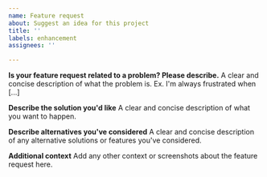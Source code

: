 ```yaml
---
name: Feature request
about: Suggest an idea for this project
title: ''
labels: enhancement
assignees: ''

---
```


<!--

Please note that this Issue is subject to RFC4: https://pygeoapi.io/development/rfc/4

-->

**Is your feature request related to a problem? Please describe.**
A clear and concise description of what the problem is. Ex. I'm always frustrated when [...]

**Describe the solution you'd like**
A clear and concise description of what you want to happen.

**Describe alternatives you've considered**
A clear and concise description of any alternative solutions or features you've considered.

**Additional context**
Add any other context or screenshots about the feature request here.
